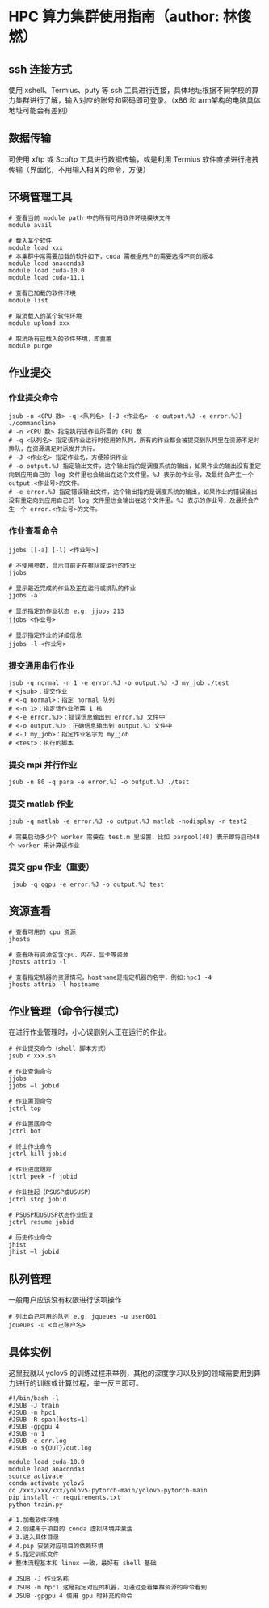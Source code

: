 # HPC 算力集群使用指南（author: 林俊燃）

## ssh 连接方式

使用 xshell、Termius、puty 等 ssh 工具进行连接，具体地址根据不同学校的算力集群进行了解，输入对应的账号和密码即可登录。（x86 和 arm架构的电脑具体地址可能会有差别）



## 数据传输

可使用 xftp 或 Scpftp 工具进行数据传输，或是利用 Termius 软件直接进行拖拽传输（界面化，不用输入相关的命令，方便）



## 环境管理工具

```shell
# 查看当前 module path 中的所有可用软件环境模块文件
module avail

# 载入某个软件
module load xxx
# 本集群中常需要加载的软件如下，cuda 需根据用户的需要选择不同的版本
module load anaconda3
module load cuda-10.0
module load cuda-11.1

# 查看已加载的软件环境
module list

# 取消载入的某个软件环境
module upload xxx

# 取消所有已载入的软件环境，即重置
module purge
```



## 作业提交

### 作业提交命令

```shell
jsub -n <CPU 数> -q <队列名> [-J <作业名> -o output.%J -e error.%J] ./commandline
# -n <CPU 数> 指定执行该作业所需的 CPU 数
# -q <队列名> 指定该作业运行时使用的队列，所有的作业都会被提交到队列里在资源不足时排队，在资源满足时派发并执行。
# -J <作业名> 指定作业名，方便辨识作业
# -o output.%J 指定输出文件，这个输出指的是调度系统的输出，如果作业的输出没有重定向到应用自己的 log 文件里也会输出在这个文件里。%J 表示的作业号，及最终会产生一个 output.<作业号>的文件。
# -e error.%J 指定错误输出文件，这个输出指的是调度系统的输出，如果作业的错误输出没有重定向到应用自己的 log 文件里也会输出在这个文件里。%J 表示的作业号，及最终会产生一个 error.<作业号>的文件。
```



### 作业查看命令

```shell
jjobs [[-a] [-l] <作业号>]

# 不使用参数，显示目前正在排队或运行的作业
jjobs

# 显示最近完成的作业及正在运行或排队的作业
jjobs -a

# 显示指定的作业状态 e.g. jjobs 213
jjobs <作业号>

# 显示指定作业的详细信息
jjobs -l <作业号>
```



### 提交通用串行作业

```shell
jsub -q normal -n 1 -e error.%J -o output.%J -J my_job ./test
# <jsub>：提交作业
# <-q normal>：指定 normal 队列
# <-n 1>：指定该作业所需 1 核
# <-e error.%J>：错误信息输出到 error.%J 文件中
# <-o output.%J>：正确信息输出到 output.%J 文件中
# <-J my_job>：指定作业名字为 my_job
# <test>：执行的脚本
```



### 提交 mpi 并行作业

```shell
jsub -n 80 -q para -e error.%J -o output.%J ./test
```



### 提交 matlab 作业

```shell
jsub -q matlab -e error.%J -o output.%J matlab -nodisplay -r test2

# 需要启动多少个 worker 需要在 test.m 里设置，比如 parpool(48) 表示即将启动48个 worker 来计算该作业
```



### 提交 gpu 作业（重要）

```shell
 jsub -q qgpu -e error.%J -o output.%J test
```



## 资源查看

```shell
# 查看可用的 cpu 资源
jhosts

# 查看所有资源包含cpu、内存、显卡等资源
jhosts attrib -l

# 查看指定机器的资源情况，hostname是指定机器的名字，例如:hpc1 -4
jhosts attrib -l hostname 
```



## 作业管理（命令行模式）

在进行作业管理时，小心误删别人正在运行的作业。

```shell
# 作业提交命令（shell 脚本方式）
jsub < xxx.sh

# 作业查询命令
jjobs
jjobs –l jobid

# 作业置顶命令
jctrl top

# 作业置底命令
jctrl bot

# 终止作业命令
jctrl kill jobid

# 作业进度跟踪
jctrl peek -f jobid

# 作业挂起（PSUSP或USUSP）
jctrl stop jobid

# PSUSP和USUSP状态作业恢复
jctrl resume jobid

# 历史作业命令
jhist
jhist –l jobid
```



## 队列管理

一般用户应该没有权限进行该项操作

```shell
# 列出自己可用的队列 e.g. jqueues -u user001
jqueues -u <自己账户名>
```



## 具体实例

这里我就以 yolov5 的训练过程来举例，其他的深度学习以及别的领域需要用到算力进行的训练或计算过程，举一反三即可。

```shell
#!/bin/bash -l
#JSUB -J train
#JSUB -m hpc1
#JSUB -R span[hosts=1]
#JSUB -gpgpu 4
#JSUB -n 1
#JSUB -e err.log
#JSUB -o ${OUT}/out.log

module load cuda-10.0
module load anaconda3
source activate
conda activate yolov5
cd /xxx/xxx/xxx/yolov5-pytorch-main/yolov5-pytorch-main
pip install -r requirements.txt
python train.py
```

```shell
# 1.加载软件环境
# 2.创建用于项目的 conda 虚拟环境并激活
# 3.进入具体目录
# 4.pip 安装对应项目的依赖环境
# 5.指定训练文件
# 整体流程基本和 linux 一致，最好有 shell 基础

# JSUB -J 作业名称
# JSUB -m hpc1 这是指定对应的机器，可通过查看集群资源的命令看到
# JSUB -gpgpu 4 使用 gpu 时补充的命令
```

